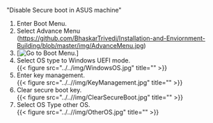 "Disable Secure boot in ASUS machine" 


1) Enter Boot Menu.<br />
2) Select Advance Menu<br />
(https://github.com/BhaskarTrivedi/Installation-and-Enviornment-Building/blob/master/img/AdvanceMenu.jpg)
3) [![Go to Boot Menu.](https://github.com/BhaskarTrivedi/Installation-and-Enviornment-Building/blob/master/img/BootMenu.jpg)]
4) Select OS type to Windows UEFI mode.<br />
{{< figure src="../../img/WindowsOS.jpg" title="" >}}
5) Enter key management.<br />
{{< figure src="../..//img/KeyManagement.jpg" title="" >}}
6) Clear secure boot key.<br />
{{< figure src="../..//img/ClearSecureBoot.jpg" title="" >}}
7) Select OS Type other OS.<br />
{{< figure src="../..//img/OtherOS.jpg" title="" >}}

